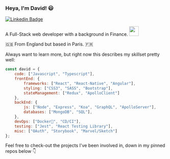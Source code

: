 ### Heya, I'm David! :smiley:

[![Linkedin Badge](https://img.shields.io/badge/-LinkedIn-blue?style=flat-square&logo=Linkedin&logoColor=white&link=https://www.linkedin.com/in/harshkumarkhatri/)](https://www.linkedin.com/in/david-hardy50/)  

A Full-Stack web developer with a background in Finance. <img src="https://media.giphy.com/media/WUlplcMpOCEmTGBtBW/giphy.gif" width="30">

:gb:  From England but based in Paris. :fr:

Always want to learn more, but right now this describes my skillset pretty well:

```javascript
const david = {
    code: ["Javascript", "Typescript"],
    frontEnd: {
        frameworks: ["React", "React-Native", "Angular"],
        styling: ["CSS3", "SASS", "Bootstrap"],
        stateManagement: ["Redux", "ApolloClient"]
    },
    backEnd: {
        js: ["Node", "Express", "Koa", "GraphQL", "ApolloServer"],
        databases: ["MongoDB", "SQL"],
    },
    devOps: ["Docker🐳", "CD/CI"],
    testing: ["Jest", "React Testing Library"],
    misc: ["OAuth", "Storybook", "Marvel/Sketch"]
};
```

Feel free to check-out the projects I've been involved in, down in my pinned repos below :point_down:
